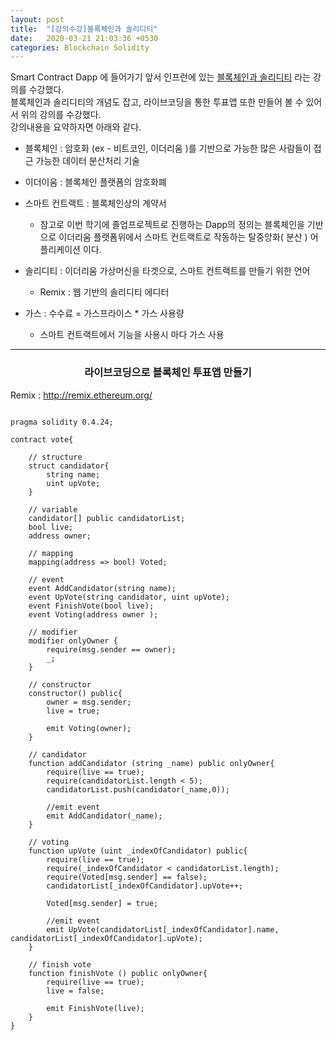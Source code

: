 ```yaml
---
layout: post
title:  "[강의수강]블록체인과 솔리디티"
date:   2020-03-21 21:03:36 +0530
categories: Blockchain Solidity 
---
```


Smart Contract Dapp 에 들어가기 앞서 인프런에 있는 [블록체인과 솔리디티] 라는 강의를 수강했다.   
블록체인과 솔리디티의 개념도 잡고, 라이브코딩을 통한 투표앱 또한 만들어 볼 수 있어서 위의 강의를 수강했다.  
강의내용을 요약하자면 아래와 같다.

* 블록체인 : 암호화 (ex - 비트코인, 이더리움 )를 기반으로 가능한 많은 사람들이 접근 가능한 데이터 분산처리 기술  
* 이더이움 : 블록체인 플랫폼의 암호화폐
* 스마트 컨트랙트 : 블록체인상의 계약서  
  + 참고로 이번 학기에 졸업프로젝트로 진행하는 Dapp의 정의는 블록체인을 기반으로 이더리움 플랫폼위에서 스마트 컨트랙트로 작동하는 탈중앙화( 분산 ) 어플리케이션 이다.    

* 솔리디티 : 이더리움 가상머신을 타겟으로, 스마트 컨트랙트를 만들기 위한 언어   
  + Remix : 웹 기반의 솔리디티 에디터  

* 가스 : 수수료 = 가스프라이스 * 가스 사용량   
  + 스마트 컨트랙트에서 기능을 사용시 마다 가스 사용
  

* * *


<center><h3>라이브코딩으로 블록체인 투표앱 만들기</h3></center>


Remix : <http://remix.ethereum.org/>

```

pragma solidity 0.4.24;

contract vote{
    
    // structure
    struct candidator{
        string name;
        uint upVote;
    }
    
    // variable
    candidator[] public candidatorList;
    bool live;
    address owner;
    
    // mapping
    mapping(address => bool) Voted;
    
    // event
    event AddCandidator(string name);
    event UpVote(string candidator, uint upVote);
    event FinishVote(bool live);
    event Voting(address owner );
    
    // modifier
    modifier onlyOwner {
        require(msg.sender == owner);
        _;
    }
    
    // constructor
    constructor() public{
        owner = msg.sender;
        live = true;
        
        emit Voting(owner);
    }
    
    // candidator
    function addCandidator (string _name) public onlyOwner{
        require(live == true);
        require(candidatorList.length < 5);
        candidatorList.push(candidator(_name,0));
        
        //emit event
        emit AddCandidator(_name);
    }
    
    // voting 
    function upVote (uint _indexOfCandidator) public{
        require(live == true);
        require(_indexOfCandidator < candidatorList.length);
        require(Voted[msg.sender] == false);
        candidatorList[_indexOfCandidator].upVote++;
        
        Voted[msg.sender] = true;
        
        //emit event
        emit UpVote(candidatorList[_indexOfCandidator].name, candidatorList[_indexOfCandidator].upVote);
    }
    
    // finish vote
    function finishVote () public onlyOwner{
        require(live == true);
        live = false;
        
        emit FinishVote(live);
    }
}

```







[블록체인과 솔리디티]: https://www.inflearn.com/course/블록체인-blockchain/dashboard
